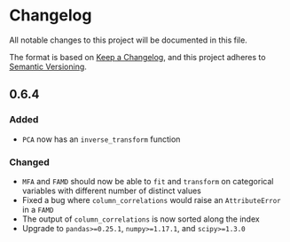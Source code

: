 # Changelog

All notable changes to this project will be documented in this file.

The format is based on [Keep a Changelog](https://keepachangelog.com/en/1.0.0/), and this project adheres to [Semantic Versioning](https://semver.org/spec/v2.0.0.html).

## 0.6.4

### Added

- `PCA` now has an `inverse_transform` function

### Changed

- `MFA` and `FAMD` should now be able to `fit` and `transform` on categorical variables with different number of distinct values
- Fixed a bug where `column_correlations` would raise an `AttributeError` in a `FAMD`
- The output of `column_correlations` is now sorted along the index
- Upgrade to `pandas>=0.25.1`, `numpy>=1.17.1`, and `scipy>=1.3.0`
